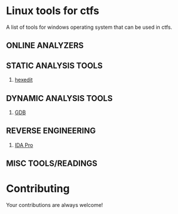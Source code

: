 Linux tools for ctfs
========================

A list of tools for windows operating system that can be used in ctfs.

## ONLINE ANALYZERS


## STATIC ANALYSIS TOOLS
1. [hexedit](http://www.hexedit.com)

## DYNAMIC ANALYSIS TOOLS
1. [GDB](http://www.gnu.org/software/gdb/download/)

## REVERSE ENGINEERING
1. [IDA Pro](https://www.hex-rays.com/products/ida/support/download.shtml)

## MISC TOOLS/READINGS

# Contributing
Your contributions are always welcome!
